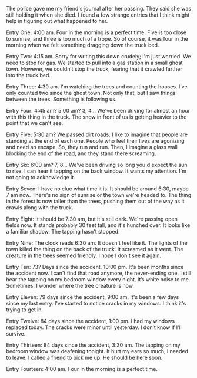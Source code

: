 The police gave me my friend's journal after her passing. They said she was still holding it when she died. I found a few strange entries that I think might help in figuring out what happened to her.

Entry One: 4:00 am.
Four in the morning is a perfect time. Five is too close to sunrise, and three is too much of a trope. So of course, it was four in the morning when we felt something dragging down the truck bed.

Entry Two: 4:15 am.
Sorry for writing this down crudely; I'm just worried. We need to stop for gas. We started to pull into a gas station in a small ghost town. However, we couldn’t stop the truck, fearing that it crawled farther into the truck bed.

Entry Three: 4:30 am.
I'm watching the trees and counting the houses. I’ve only counted two since the ghost town. Not only that, but I saw things between the trees. Something is following us.

Entry Four: 4:45 am? 5:00 am?
3, 4… We've been driving for almost an hour with this thing in the truck. The snow in front of us is getting heavier to the point that we can't see.

Entry Five: 5:30 am?
We passed dirt roads. I like to imagine that people are standing at the end of each one. People who feel their lives are agonizing and need an escape. So, they run and run. Then, I imagine a glass wall blocking the end of the road, and they stand there screaming.

Entry Six: 6:00 am?
7, 8… We've been driving so long you'd expect the sun to rise. I can hear it tapping on the back window. It wants my attention. I'm not going to acknowledge it.

Entry Seven: I have no clue what time it is.
It should be around 6:30, maybe 7 am now. There's no sign of sunrise or the town we're headed to. The thing in the forest is now taller than the trees, pushing them out of the way as it crawls along with the truck.

Entry Eight: It should be 7:30 am, but it's still dark.
We're passing open fields now. It stands probably 30 feet tall, and it's hunched over. It looks like a familiar shadow. The tapping hasn't stopped.

Entry Nine: The clock reads 6:30 am. It doesn't feel like it.
The lights of the town killed the thing on the back of the truck. It screamed as it went. The creature in the trees seemed friendly. I hope I don't see it again.

Entry Ten: 73? Days since the accident, 10:00 pm.
It's been months since the accident now. I can't find that road anymore, the never-ending one. I still hear the tapping on my bedroom window every night. It’s white noise to me. Sometimes, I wonder where the tree creature is now.

Entry Eleven: 79 days since the accident, 9:00 am.
It's been a few days since my last entry. I've started to notice cracks in my windows. I think it's trying to get in.

Entry Twelve: 84 days since the accident, 1:00 pm.
I had my windows replaced today. The cracks were minor until yesterday. I don’t know if I’ll survive.

Entry Thirteen: 84 days since the accident, 3:30 am.
The tapping on my bedroom window was deafening tonight. It hurt my ears so much, I needed to leave. I called a friend to pick me up. He should be here soon.

Entry Fourteen: 4:00 am.
Four in the morning is a perfect time.